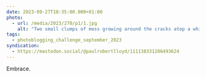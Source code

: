 ```yaml
---
date: 2023-09-27T18:35:00.000+01:00
photo:
  - url: /media/2023/270/p1/1.jpg
    alt: "Two small clumps of moss growing around the cracks atop a white painted wall."
tags:
  - photoblogging_challenge_september_2023
syndication:
  - https://mastodon.social/@paulrobertlloyd/111138331286493624
---
```


Embrace.
